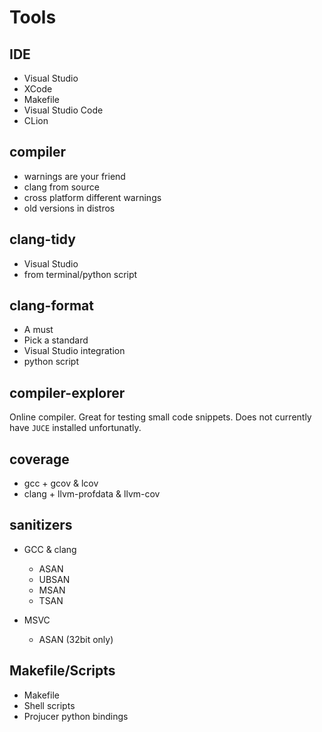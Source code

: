 # Tools

## IDE

- Visual Studio
- XCode
- Makefile
- Visual Studio Code
- CLion

## compiler

- warnings are your friend
- clang from source
- cross platform different warnings
- old versions in distros

## clang-tidy

- Visual Studio
- from terminal/python script

## clang-format

- A must
- Pick a standard
- Visual Studio integration
- python script

## compiler-explorer

Online compiler. Great for testing small code snippets. Does not currently have `JUCE` installed unfortunatly.

## coverage

- gcc + gcov & lcov
- clang + llvm-profdata & llvm-cov

## sanitizers

- GCC & clang

  - ASAN
  - UBSAN
  - MSAN
  - TSAN

- MSVC
  - ASAN (32bit only)

## Makefile/Scripts

- Makefile
- Shell scripts
- Projucer python bindings
